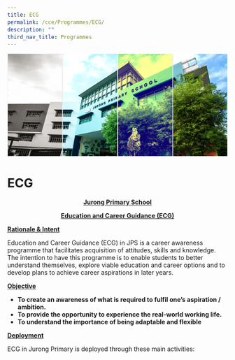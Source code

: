 ```yaml
---
title: ECG
permalink: /cce/Programmes/ECG/
description: ""
third_nav_title: Programmes
---
```

![](/images/Banner.png)

ECG
===


<center> <u><b>Jurong Primary School

Education and Career Guidance (ECG)</b></u> </center>


<u><b>Rationale & Intent</b></u>

Education and Career Guidance (ECG) in JPS is a career awareness programme that facilitates acquisition of attitudes, skills and knowledge. The intention to have this programme is to enable students to better understand themselves, explore viable education and career options and to develop plans to achieve career aspirations in later years.


<u><b>Objective</b></u>

*   <b>To create an awareness of what is required to fulfil one’s aspiration / ambition.</b>
*   <b>To provide the opportunity to experience the real-world working life.</b>
*   <b>To understand the importance of being adaptable and flexible</b>

<u><b>Deployment</b></u>

ECG in Jurong Primary is deployed through these main activities: